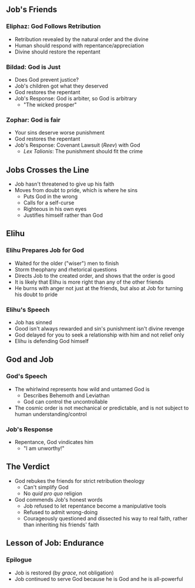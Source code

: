 ## Job's Friends

### Eliphaz: God Follows Retribution
- Retribution revealed by the natural order and the divine
- Human should respond with repentance/appreciation
- Divine should restore the repentant

### Bildad: God is Just

- Does God prevent justice?
- Job's children got what they deserved
- God restores the repentant
- Job's Response: God is arbiter, so God is arbitrary
    - "The wicked prosper"

### Zophar: God is fair

- Your sins deserve worse punishment
- God restores the repentant
- Job's Response: Covenant Lawsuit (*Reev*) with God
    - *Lex Talionis*: The punishment should fit the crime

## Jobs Crosses the Line

- Job hasn't threatened to give up his faith
- Moves from doubt to pride, which is where he sins
    - Puts God in the wrong
    - Calls for a self-curse
    - Righteous in his own eyes
    - Justifies himself rather than God

## Elihu

### Elihu Prepares Job for God

- Waited for the older ("wiser") men to finish
- Storm theophany and rhetorical questions
- Directs Job to the created order, and shows that the order is good
- It is likely that Elihu is more right than any of the other friends
- He burns with anger not just at the friends, but also at Job for turning his doubt to pride

### Elihu's Speech

- Job has sinned
- Good isn't always rewarded and sin's punishment isn't divine revenge
- God delayed for you to seek a relationship with him and not relief only
- Elihu is defending God himself

## God and Job

### God's Speech

- The whirlwind represents how wild and untamed God is
    - Describes Behemoth and Leviathan
    - God can control the uncontrollable
- The cosmic order is not mechanical or predictable, and is not subject to human understanding/control

### Job's Response

- Repentance, God vindicates him
    - "I am unworthy!"

## The Verdict

- God rebukes the friends for strict retribution theology
    - Can't simplify God
    - No *quid pro quo* religion
- God commends Job's honest words
    - Job refused to let repentance become a manipulative tools
    - Refused to admit wrong-doing
    - Courageously questioned and dissected his way to real faith, rather than inheriting his friends' faith

## Lesson of Job: Endurance

### Epilogue

- Job is restored (by *grace*, not obligation)
- Job continued to serve God because he is God and he is all-powerful